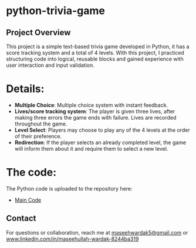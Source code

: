 # python-trivia-game

## Project Overview
This project is a simple text-based trivia game developed in Python, it has a score tracking system and a total of 4 levels. With this project, I practiced structuring code into logical, reusable blocks and gained experience with user interaction and input validation.

# Details:
- **Multiple Choice**: Multiple choice system with instant feedback.
- **Lives/score tracking system**: The player is given three lives, after making three errors the game ends with failure. Lives are recorded throughout the game.
- **Level Select**: Players may choose to play any of the 4 levels at the order of their preference.
- **Redirection**: If the player selects an already completed level, the game will inform them about it and require them to select a new level.

# The code:
The Python code is uploaded to the repository here:
- [Main Code](https://github.com/MaseeWardak/Python_code/trivia_game_masee.py)

## Contact
For questions or collaboration, reach me at maseehwardak5@gmail.com or www.linkedin.com/in/maseehullah-wardak-8244ba319
